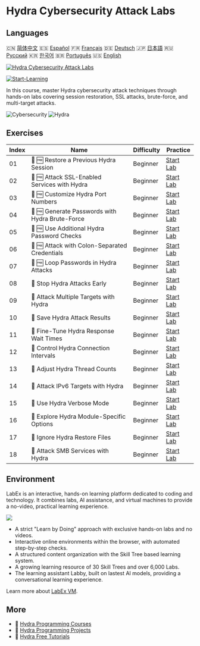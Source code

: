 # Hydra Cybersecurity Attack Labs

## Languages

🇨🇳 [简体中文](README_zh.md) 🇪🇸 [Español](README_es.md) 🇫🇷 [Français](README_fr.md) 🇩🇪 [Deutsch](README_de.md) 🇯🇵 [日本語](README_ja.md) 🇷🇺 [Русский](README_ru.md) 🇰🇷 [한국어](README_ko.md) 🇧🇷 [Português](README_pt.md) 🇺🇸 [English](README.md) 

[![Hydra Cybersecurity Attack Labs](https://cover-creator.labex.io/hydra-cybersecurity-attack-labs.png)](https://labex.io/courses/hydra-cybersecurity-attack-labs)

[![Start-Learning](https://img.shields.io/badge/Start-Learning-whitesmoke?style=for-the-badge)](https://labex.io/courses/hydra-cybersecurity-attack-labs)

In this course, master Hydra cybersecurity attack techniques through hands-on labs covering session restoration, SSL attacks, brute-force, and multi-target attacks.

![Cybersecurity](https://img.shields.io/badge/Cybersecurity-whitesmoke?style=for-the-badge&logo=cybersecurity)
![Hydra](https://img.shields.io/badge/Hydra-whitesmoke?style=for-the-badge&logo=hydra)


## Exercises

|   Index | Name                                            | Difficulty   | Practice                                                                                                                  |
|---------|-------------------------------------------------|--------------|---------------------------------------------------------------------------------------------------------------------------|
|      01 | 📖 🆓 Restore a Previous Hydra Session          | Beginner     | <a target='_blank' href='https://labex.io/tutorials/hydra-restore-a-previous-hydra-session-550772'>Start Lab</a>          |
|      02 | 📖 🆓 Attack SSL-Enabled Services with Hydra    | Beginner     | <a target='_blank' href='https://labex.io/tutorials/hydra-attack-ssl-enabled-services-with-hydra-550762'>Start Lab</a>    |
|      03 | 📖 🆓 Customize Hydra Port Numbers              | Beginner     | <a target='_blank' href='https://labex.io/tutorials/hydra-customize-hydra-port-numbers-550765'>Start Lab</a>              |
|      04 | 📖 🆓 Generate Passwords with Hydra Brute-Force | Beginner     | <a target='_blank' href='https://labex.io/tutorials/hydra-generate-passwords-with-hydra-brute-force-550769'>Start Lab</a> |
|      05 | 📖 🆓 Use Additional Hydra Password Checks      | Beginner     | <a target='_blank' href='https://labex.io/tutorials/hydra-use-additional-hydra-password-checks-550776'>Start Lab</a>      |
|      06 | 📖 🆓 Attack with Colon-Separated Credentials   | Beginner     | <a target='_blank' href='https://labex.io/tutorials/hydra-attack-with-colon-separated-credentials-550763'>Start Lab</a>   |
|      07 | 📖 🆓 Loop Passwords in Hydra Attacks           | Beginner     | <a target='_blank' href='https://labex.io/tutorials/hydra-loop-passwords-in-hydra-attacks-550771'>Start Lab</a>           |
|      08 | 📖  Stop Hydra Attacks Early                    | Beginner     | <a target='_blank' href='https://labex.io/tutorials/hydra-stop-hydra-attacks-early-550774'>Start Lab</a>                  |
|      09 | 📖  Attack Multiple Targets with Hydra          | Beginner     | <a target='_blank' href='https://labex.io/tutorials/hydra-attack-multiple-targets-with-hydra-550760'>Start Lab</a>        |
|      10 | 📖  Save Hydra Attack Results                   | Beginner     | <a target='_blank' href='https://labex.io/tutorials/hydra-save-hydra-attack-results-550773'>Start Lab</a>                 |
|      11 | 📖  Fine-Tune Hydra Response Wait Times         | Beginner     | <a target='_blank' href='https://labex.io/tutorials/hydra-fine-tune-hydra-response-wait-times-550768'>Start Lab</a>       |
|      12 | 📖  Control Hydra Connection Intervals          | Beginner     | <a target='_blank' href='https://labex.io/tutorials/hydra-control-hydra-connection-intervals-550764'>Start Lab</a>        |
|      13 | 📖  Adjust Hydra Thread Counts                  | Beginner     | <a target='_blank' href='https://labex.io/tutorials/hydra-adjust-hydra-thread-counts-550758'>Start Lab</a>                |
|      14 | 📖  Attack IPv6 Targets with Hydra              | Beginner     | <a target='_blank' href='https://labex.io/tutorials/hydra-attack-ipv6-targets-with-hydra-550759'>Start Lab</a>            |
|      15 | 📖  Use Hydra Verbose Mode                      | Beginner     | <a target='_blank' href='https://labex.io/tutorials/hydra-use-hydra-verbose-mode-550777'>Start Lab</a>                    |
|      16 | 📖  Explore Hydra Module-Specific Options       | Beginner     | <a target='_blank' href='https://labex.io/tutorials/hydra-explore-hydra-module-specific-options-550767'>Start Lab</a>     |
|      17 | 📖  Ignore Hydra Restore Files                  | Beginner     | <a target='_blank' href='https://labex.io/tutorials/hydra-ignore-hydra-restore-files-550770'>Start Lab</a>                |
|      18 | 📖  Attack SMB Services with Hydra              | Beginner     | <a target='_blank' href='https://labex.io/tutorials/hydra-attack-smb-services-with-hydra-550761'>Start Lab</a>            |

## Environment

LabEx is an interactive, hands-on learning platform dedicated to coding and technology. It combines labs, AI assistance, and virtual machines to provide a no-video, practical learning experience.

![](https://tutorial-screenshot.getvm.io/images/vm-1725247253.png)

- A strict "Learn by Doing" approach with exclusive hands-on labs and no videos.
- Interactive online environments within the browser, with automated step-by-step checks.
- A structured content organization with the Skill Tree based learning system.
- A growing learning resource of 30 Skill Trees and over 6,000 Labs.
- The learning assistant Labby, built on lastest AI models, providing a conversational learning experience.

Learn more about [LabEx VM](https://support.labex.io/using-labex/virtual-machine).

## More

- 🔗 [Hydra Programming Courses](https://github.com/labex-labs/awesome-programming-courses)
- 🔗 [Hydra Programming Projects](https://github.com/labex-labs/awesome-programming-projects)
- 🔗 [Hydra Free Tutorials](https://github.com/labex-labs/hydra-free-tutorials)

